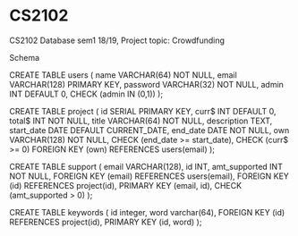 # CS2102

CS2102 Database sem1 18/19, Project topic: Crowdfunding

Schema

CREATE TABLE users (
name VARCHAR(64) NOT NULL,
email VARCHAR(128) PRIMARY KEY,
password VARCHAR(32) NOT NULL,
admin INT DEFAULT 0,
CHECK (admin IN (0,1))
);

CREATE TABLE project (
id SERIAL PRIMARY KEY,
curr$ INT DEFAULT 0,
total$ INT NOT NULL,
title VARCHAR(64) NOT NULL,
description TEXT,
start_date DATE DEFAULT CURRENT_DATE,
end_date DATE NOT NULL,
own VARCHAR(128) NOT NULL,
CHECK (end_date >= start_date),
CHECK (curr$ >= 0)
FOREIGN KEY (own) REFERENCES users(email)
);

CREATE TABLE support (
email VARCHAR(128),
id INT,
amt_supported INT NOT NULL,
FOREIGN KEY (email) REFERENCES users(email),
FOREIGN KEY (id) REFERENCES project(id),
PRIMARY KEY (email, id),
CHECK (amt_supported > 0)
);

CREATE TABLE keywords (
id integer,
word varchar(64),
FOREIGN KEY (id) REFERENCES project(id),
PRIMARY KEY (id, word)
);
